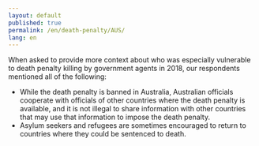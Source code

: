 ```yaml
---
layout: default
published: true
permalink: /en/death-penalty/AUS/
lang: en
---
```


When asked to provide more context about who was especially vulnerable to death penalty killing by government agents in 2018, our respondents mentioned all of the following:
-	While the death penalty is banned in Australia, Australian officials cooperate with officials of other countries where the death penalty is available, and it is not illegal to share information with other countries that may use that information to impose the death penalty.
-	Asylum seekers and refugees are sometimes encouraged to return to countries where they could be sentenced to death.


